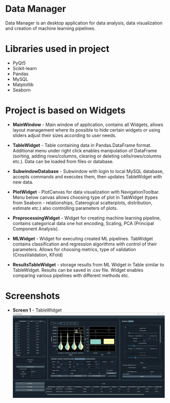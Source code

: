 # Data Manager
Data Manager is an desktop application for data analysis, data visualization and creation of machine learning pipelines.


# Libraries used in project
- PyQt5
- Scikit-learn
- Pandas
- MySQL
- Matplotlib
- Seaborn

# Project is based on Widgets
- **MainWindow** - Main window of application, contains all Widgets, allows layout management where its possible to hide certain widgets or using sliders adjust their sizes according to user needs.

- **TableWidget** - Table containing data in Pandas.DataFrame format. Additional menu under right click 				 enables manipulation of DataFrame (sorting, adding rows/columns, clearing or deleting cells/rows/columns etc.). Data can be loaded from files or database.

- **SubwindowDatabase** - Subwindow with login to local MySQL database, accepts commands and executes them, then updates TableWidget with new data.

- **PlotWidget** - PlotCanvas for data visualization with NavigationToolbar. Menu below canvas allows choosing type of plot in TabWidget (types from Seaborn - relationships, Caterogical scatterplots, distribution, estimate etc.) also controlling parameters of plots.

- **PreprocessingWidget** - Widget for creating machine learning pipeline, contains categorical data one hot encoding, Scaling, PCA (Principal Component Analysis).

- **MLWidget** - Widget for executing created ML pipelines. TabWidget contains classification and regression algorithms with control of their parameters. Allows for choosing metrics, type of validation (CrossValidation, KFold)

- **ResultsTableWidget** - storage results from ML Widget in Table similar to TableWidget. Results can be saved in .csv file. Widget enables comparing various pipelines with different methods etc. 


# Screenshots 


- **Screen 1** - TableWidget
![alt text](https://github.com/MichalMotak/data_manager/blob/master/Readme_images/screen1.png?raw=true)